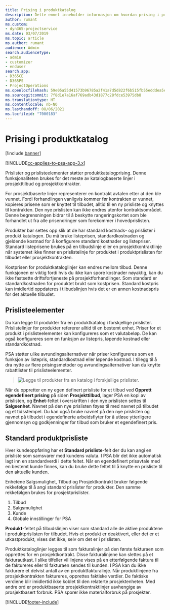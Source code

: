```yaml
---
title: Prising i produktkatalog
description: Dette emnet inneholder informasjon om hvordan prising i produktkatalogen fungerer i Dynamics 365 Project Service Automation (PSA).
author: rumant
ms.custom:
- dyn365-projectservice
ms.date: 03/07/2019
ms.topic: article
ms.author: rumant
audience: Admin
search.audienceType:
- admin
- customizer
- enduser
search.app:
- D365CE
- D365PS
- ProjectOperations
ms.openlocfilehash: 59e05a55d41573b96785a2f41a7d5d822f6b515fb55edddea5ef1862b7694a1b
ms.sourcegitcommit: 7f8d1e7a16af769adb43d1877c28fdce53975db8
ms.translationtype: HT
ms.contentlocale: nb-NO
ms.lasthandoff: 08/06/2021
ms.locfileid: "7000183"
---
```

# <a name="product-catalog-pricing"></a>Prising i produktkatalog 

[!include [banner](../includes/psa-now-project-operations.md)]

[!INCLUDE[cc-applies-to-psa-app-3.x](../includes/cc-applies-to-psa-app-3x.md)]


Prislister og prislisteelementer støtter produktkatalogprising. Denne funksjonaliteten brukes for det meste av katalogbaserte linjer i prosjekttilbud og prosjektkontrakter.

For prosjektbaserte linjer representerer en kontrakt avtalen etter at den ble vunnet. Fordi forhandlingen vanligvis kommer før kontrakten er vunnet, kopieres prisene som er knyttet til tilbudet, alltid til en ny prisliste og knyttes til kontrakten. Den nye prislisten kan ikke endres utenfor kontraktsområdet. Denne begrensningen bidrar til å beskytte rangeringskortet som ble forhandlet ut fra alle prisendringer som forekommer i hovedprislisten.

Produkter bør settes opp slik at de har standard kostnads- og prislister i produkt katalogen. Du må bruke listeprisen, standardkostnaden og gjeldende kostnad for å konfigurere standard kostnader og listepriser. Standard listeprisene brukes på en tilbudslinje eller en prosjektkontraktlinje når systemet ikke finner en prislistelinje for produktet i produktprislisten for tilbudet eller prosjektkontrakten.

Kostprisen for produktkataloglinjer kan endres mellom tilbud. Denne funksjonen er viktig fordi hvis du ikke kan spore kostnader nøyaktig, kan du ikke fastsette driftsfortjeneste på prosjektforhandlinger. Som standard er standardkostnaden for produktet brukt som kostprisen. Standard kostpris kan imidlertid oppdateres i tilbudslinjen hvis det er en annen kostnadspris for det aktuelle tilbudet.

## <a name="price-list-items"></a>Prislisteelementer

Du kan legge til produkter fra en produktkatalog i forskjellige prislister. Prislistelinjer for produkter refererer alltid til en bestemt enhet. Priser for et produkt i prislisteelementer kan konfigureres som et valutabeløp. De kan også konfigureres som en funksjon av listepris, løpende kostnad eller standardkostnad.

PSA støtter ulike avrundingsalternativer når priser konfigureres som en funksjon av listepris, standardkostnad eller løpende kostnad. I tillegg til å dra nytte av flere prisingsmetoder og avrundingsalternativer kan du knytte rabattlister til prislisteelementer. 

> ![Legge til produkter fra en katalog i forskjellige prislister.](media/basic-guide-16.png)

Når du oppretter en ny egen definert prisliste for et tilbud ved **Opprett egendefinert prising** på siden **Prosjekttilbud**, lager PSA en kopi av prislisten, og **Enhet**-feltet i overskriften i den nye prislisten settes til **Salgsenhet**. Navnet på den nye prislisten føyes til med navnet på tilbudet og et tidsstempel. Du kan også bruke navnet på den nye prislisten og navnet på tilbudet i egendefinerte arbeidsflyter for å utløse ytterligere gjennomsyn og godkjenninger for tilbud som bruker et egendefinert pris.

 
## <a name="default-product-price-list"></a>Standard produktprisliste
Hver kundeoppføring har et **Standard prisliste**-felt der du kan angi en prisliste som samsvarer med kundens valuta. I PSA blir det ikke automatisk lagt inn en standardverdi i dette feltet. Når en egendefinert prisavtale med en bestemt kunde finnes, kan du bruke dette feltet til å knytte en prisliste til den aktuelle kunden.

Enhetene Salgsmulighet, Tilbud og Prosjektkontrakt bruker følgende rekkefølge til å angi standard prislister for produkter. Den samme rekkefølgen brukes for prosjektprislister.

1.  Tilbud
2.  Salgsmulighet
3.  Kunde
4.  Globale innstillinger for PSA

**Produkt**-feltet på tilbudslinjen viser som standard alle de aktive produktene i produktprislisten for tilbudet. Hvis et produkt er deaktivert, eller det er et utkastprodukt, vises det ikke, selv om det er i prislisten. 

Produktkataloglinjer legges til som fakturalinjer på den første fakturaen som opprettes for en prosjektkontrakt. Disse fakturalinjene kan slettes på et fakturautkast. I slike tilfeller vil linjene vises på en etterfølgende faktura til de faktureres eller til fakturaen sendes til kunden. I PSA kan du ikke fakturere et delvist antall av en produktfakturalinje. Når produktlinjene fra prosjektkontrakten faktureres, opprettes faktiske verdier. De faktiske verdiene blir imidlertid ikke koblet til den relaterte prosjektenheten. Med andre ord er produktbaserte prosjektkontraktlinjer uavhengige av prosjektbasert forbruk. PSA sporer ikke materialforbruk på prosjekter.


[!INCLUDE[footer-include](../includes/footer-banner.md)]